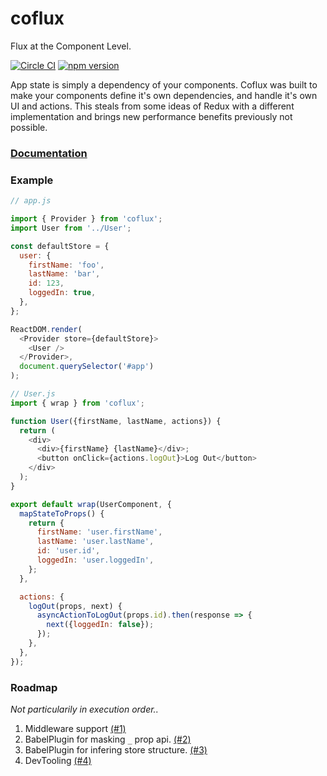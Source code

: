 # coflux
Flux at the Component Level.

[![Circle
CI](https://circleci.com/gh/blainekasten/coflux.svg?style=svg)](https://circleci.com/gh/blainekasten/coflux)
[![npm version](https://img.shields.io/npm/v/coflux.svg)](https://www.npmjs.com/package/coflux)



App state is simply a dependency of your components. Coflux was built to make your components define it's own dependencies, and handle it's own UI and actions. This steals from some ideas of Redux with a different implementation and brings new performance benefits previously not possible.

### [Documentation](https://blainekasten.gitbooks.io/coflux/content/)


### Example
```js
// app.js

import { Provider } from 'coflux';
import User from '../User';

const defaultStore = {
  user: {
    firstName: 'foo',
    lastName: 'bar',
    id: 123,
    loggedIn: true,
  },
};

ReactDOM.render(
  <Provider store={defaultStore}>
    <User />
  </Provider>,
  document.querySelector('#app')
);
```


```js
// User.js
import { wrap } from 'coflux';

function User({firstName, lastName, actions}) {
  return (
    <div>
      <div>{firstName} {lastName}</div>;
      <button onClick={actions.logOut}>Log Out</button>
    </div>
  );
}

export default wrap(UserComponent, {
  mapStateToProps() {
    return {
      firstName: 'user.firstName',
      lastName: 'user.lastName',
      id: 'user.id',
      loggedIn: 'user.loggedIn',
    };
  },

  actions: {
    logOut(props, next) {
      asyncActionToLogOut(props.id).then(response => {
        next({loggedIn: false});
      });
    },
  },
});
```

### Roadmap
*Not particularily in execution order..*

1. Middleware support [(#1)](https://github.com/blainekasten/coflux/issues/1)
2. BabelPlugin for masking `_` prop api. [(#2)](https://github.com/blainekasten/coflux/issues/2)
3. BabelPlugin for infering store structure. [(#3)](https://github.com/blainekasten/coflux/issues/3)
4. DevTooling [(#4)](https://github.com/blainekasten/coflux/issues/4)
